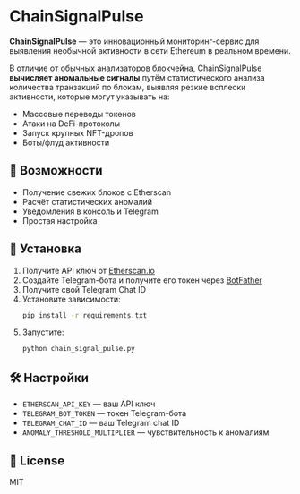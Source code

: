 # ChainSignalPulse

**ChainSignalPulse** — это инновационный мониторинг-сервис для выявления необычной активности в сети Ethereum в реальном времени.

В отличие от обычных анализаторов блокчейна, ChainSignalPulse **вычисляет аномальные сигналы** путём статистического анализа количества транзакций по блокам, выявляя резкие всплески активности, которые могут указывать на:

- Массовые переводы токенов
- Атаки на DeFi-протоколы
- Запуск крупных NFT-дропов
- Боты/флуд активности

## 🔧 Возможности

- Получение свежих блоков с Etherscan
- Расчёт статистических аномалий
- Уведомления в консоль и Telegram
- Простая настройка

## 🚀 Установка

1. Получите API ключ от [Etherscan.io](https://etherscan.io/myapikey)
2. Создайте Telegram-бота и получите его токен через [BotFather](https://t.me/BotFather)
3. Получите свой Telegram Chat ID
4. Установите зависимости:
   ```bash
   pip install -r requirements.txt
   ```
5. Запустите:
   ```bash
   python chain_signal_pulse.py
   ```

## 🛠 Настройки

- `ETHERSCAN_API_KEY` — ваш API ключ
- `TELEGRAM_BOT_TOKEN` — токен Telegram-бота
- `TELEGRAM_CHAT_ID` — ваш Telegram chat ID
- `ANOMALY_THRESHOLD_MULTIPLIER` — чувствительность к аномалиям

## 📄 License

MIT
